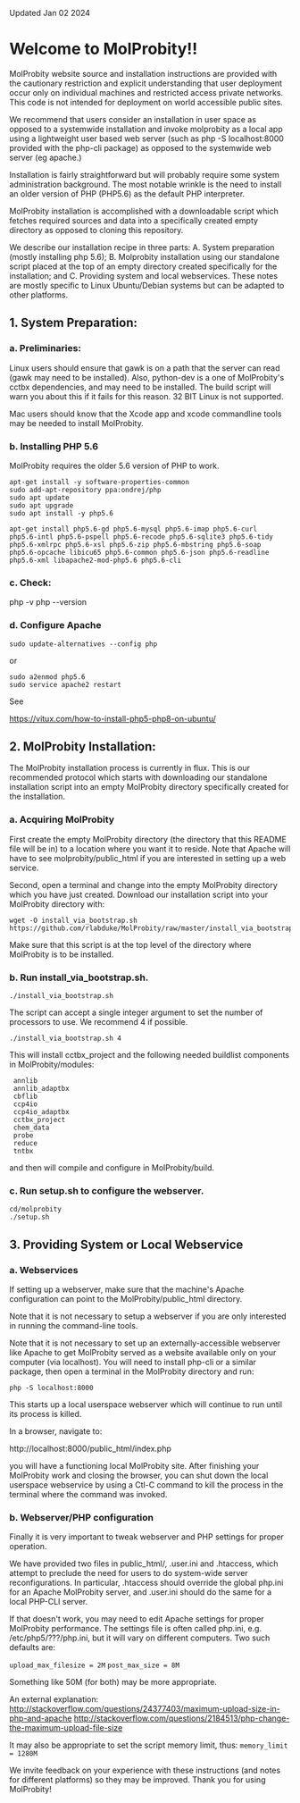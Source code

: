 Updated Jan 02 2024

# Welcome to MolProbity!!

MolProbity website source and installation instructions are provided with the
cautionary restriction and explicit understanding that user deployment occur
only on individual machines and restricted access private networks.
This code is not intended for deployment on world accessible public sites.

We recommend that users consider an installation in
user space as opposed to a systemwide installation and invoke molprobity
as a local app using a lightweight user based web server (such as
php -S localhost:8000 provided with the php-cli package) as opposed to the
systemwide web server (eg apache.)

Installation is fairly straightforward but will probably require some system
administration background.  The most notable wrinkle is the need to install
an older version of PHP (PHP5.6) as the default PHP interpreter.

MolProbity installation is accomplished with a downloadable script which
fetches required sources and data into a specifically created empty directory
as opposed to cloning this repository. 

We describe our installation recipe in three parts: A. System preparation
(mostly installing php 5.6); B. Molprobity installation using our standalone
script placed at the top of an empty directory created specifically for the
installation; and C. Providing system and local webservices. These notes
are mostly specific to Linux Ubuntu/Debian systems but can be adapted to
other platforms.

## 1. System Preparation:

### a. Preliminaries:

Linux users should ensure that gawk is on a path that the
server can read (gawk may need to be installed). Also, python-dev is a
one of MolProbity's cctbx dependencies, and may need to be installed.
The build script will warn you about this if it fails for this reason.
32 BIT Linux is not supported.

Mac users should know that the Xcode app and xcode commandline tools may be
needed to install MolProbity.

### b. Installing PHP 5.6

MolProbity requires the older 5.6 version of PHP to work.

```
apt-get install -y software-properties-common
sudo add-apt-repository ppa:ondrej/php
sudo apt update
sudo apt upgrade
sudo apt install -y php5.6
```

```
apt-get install php5.6-gd php5.6-mysql php5.6-imap php5.6-curl
php5.6-intl php5.6-pspell php5.6-recode php5.6-sqlite3 php5.6-tidy
php5.6-xmlrpc php5.6-xsl php5.6-zip php5.6-mbstring php5.6-soap
php5.6-opcache libicu65 php5.6-common php5.6-json php5.6-readline
php5.6-xml libapache2-mod-php5.6 php5.6-cli 
```

### c. Check:

php -v
php --version

### d. Configure Apache
```
sudo update-alternatives --config php
```
or
```
sudo a2enmod php5.6
sudo service apache2 restart
```
See

https://vitux.com/how-to-install-php5-php8-on-ubuntu/

## 2. MolProbity Installation:

The MolProbity installation process is currently in flux. This is our
recommended protocol which starts with downloading our standalone
installation script into an empty MolProbity directory specifically
created for the installation.

### a. Acquiring MolProbity 

First create the empty MolProbity directory (the directory that this
README file will be in) to a location where you want it to reside.
Note that Apache will have to see molprobity/public_html if you are
interested in setting up a web service.

Second, open a terminal and change into the empty MolProbity directory which you
have just created. Download our installation script into your MolProbity
directory with:
```
wget -O install_via_bootstrap.sh https://github.com/rlabduke/MolProbity/raw/master/install_via_bootstrap.sh
```
Make sure that this script is at the top level of the directory where
MolProbity is to be installed.


### b. Run install_via_bootstrap.sh. 
```
./install_via_bootstrap.sh
```
The script can accept a single integer argument to set the number of processors
to use.  We recommend 4 if possible.
```
./install_via_bootstrap.sh 4
```
This will install cctbx_project and the following needed buildlist components
in MolProbity/modules:

     annlib
     annlib_adaptbx
     cbflib
     ccp4io
     ccp4io_adaptbx
     cctbx_project
     chem_data
     probe
     reduce
     tntbx

and then will compile and configure in MolProbity/build.

### c. Run setup.sh to configure the webserver.
```
cd/molprobity
./setup.sh
```

## 3. Providing System or Local Webservice

### a. Webservices

If setting up a webserver, make sure that the machine's Apache
configuration can point to the MolProbity/public_html directory.

Note that it is not necessary to setup a webserver if you are only
interested in running the command-line tools.

Note that it is not necessary to set up an externally-accessible
webserver like Apache to get MolProbity served as a website available
only on your computer (via localhost). You will need to install
php-cli or a similar package, then open a terminal in the MolProbity directory
and run:
```
php -S localhost:8000
```
This starts up a local userspace webserver which will continue to run until
its process is killed.

In a browser, navigate to:

http://localhost:8000/public_html/index.php 

you will have a functioning local MolProbity site. After finishing your
MolProbity work and closing the browser, you can shut down the local userspace
webservice by using a Ctl-C command to kill the process in the terminal
where the command was invoked. 

### b. Webserver/PHP configuration

Finally it is very important to tweak webserver and PHP settings
for proper operation. 

We have provided two files in public_html/, .user.ini and .htaccess,
which attempt to preclude the need for users to do system-wide server
reconfigurations.  In particular, .htaccess should override the global
php.ini for an Apache MolProbity server, and .user.ini should do the
same for a local PHP-CLI server.

If that doesn't work, you may need to edit Apache settings for proper
MolProbity performance.  The settings file is often called php.ini,
e.g. /etc/php5/???/php.ini, but it will vary on different computers.
Two such defaults are:

`upload_max_filesize = 2M`
`post_max_size = 8M`

Something like 50M (for both) may be more appropriate.

An external explanation:
http://stackoverflow.com/questions/24377403/maximum-upload-size-in-php-and-apache
http://stackoverflow.com/questions/2184513/php-change-the-maximum-upload-file-size

It may also be appropriate to set the script memory limit, thus:
`memory_limit = 1280M`

We invite feedback on your experience with these instructions (and notes
for different platforms) so they may be improved. Thank you for using
MolProbity!

